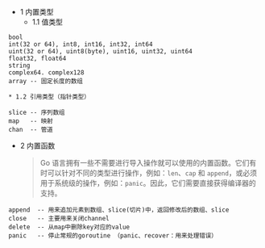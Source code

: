 * 1 内置类型
    * 1.1 值类型
```text
bool
int(32 or 64), int8, int16, int32, int64
uint(32 or 64), uint8(byte), uint16, uint32, uint64
float32, float64
string
complex64. complex128
array -- 固定长度的数组
```
    * 1.2 引用类型（指针类型）
```text
slice -- 序列数组
map   -- 映射
chan  -- 管道
```

* 2 内置函数
    > Go 语言拥有一些不需要进行导入操作就可以使用的内置函数。它们有时可以针对不同的类型进行操作，例如：`len`、`cap` 和 `append`，或必须用于系统级的操作，例如：`panic`。因此，它们需要直接获得编译器的支持。
```text
append  -- 用来追加元素到数组、slice(切片)中，返回修改后的数组、slice
close   -- 主要用来关闭channel
delete  -- 从map中删除key对应的value
panic   -- 停止常规的goroutine （panic、recover：用来处理错误）
```
